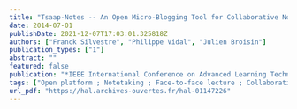 ```yaml
---
title: "Tsaap-Notes -- An Open Micro-Blogging Tool for Collaborative Notetaking during Face-to-Face Lectures"
date: 2014-07-01
publishDate: 2021-12-07T17:03:01.325818Z
authors: ["Franck Silvestre", "Philippe Vidal", "Julien Broisin"]
publication_types: ["1"]
abstract: ""
featured: false
publication: "*IEEE International Conference on Advanced Learning Technologies - ICALT 2014*"
tags: ["Open platform ; Notetaking ; Face-to-face lecture ; Collaborative learning ; Personal response system"]
url_pdf: "https://hal.archives-ouvertes.fr/hal-01147226"
---
```


